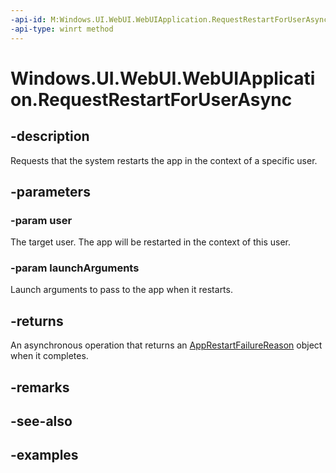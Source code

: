 ```yaml
---
-api-id: M:Windows.UI.WebUI.WebUIApplication.RequestRestartForUserAsync(Windows.System.User,System.String)
-api-type: winrt method
---
```


<!-- Method syntax.
public IAsyncOperation<AppRestartFailureReason> WebUIApplication.RequestRestartForUserAsync(User user, String launchArguments)
-->

# Windows.UI.WebUI.WebUIApplication.RequestRestartForUserAsync

## -description
Requests that the system restarts the app in the context of a specific user. 

## -parameters
### -param user
The target user. The app will be restarted in the context of this user.

### -param launchArguments
Launch arguments to pass to the app when it restarts. 

## -returns
An asynchronous operation that returns an [AppRestartFailureReason](https://docs.microsoft.com/uwp/api/windows.applicationmodel.core.apprestartfailurereason) object when it completes. 

## -remarks

## -see-also

## -examples

